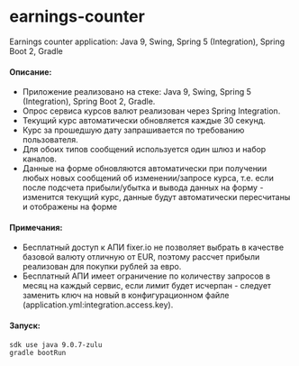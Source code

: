 # earnings-counter
Earnings counter application: Java 9, Swing, Spring 5 (Integration), Spring Boot 2, Gradle

#### Описание:
* Приложение реализовано на стеке: Java 9, Swing, Spring 5 (Integration), Spring Boot 2, Gradle.
* Опрос сервиса курсов валют реализован через Spring Integration. 
* Текущий курс автоматически обновляется каждые 30 секунд.
* Курс за прошедшую дату запрашивается по требованию пользователя.
* Для обоих типов сообщений используется один шлюз и набор каналов.
* Данные на форме обновляются автоматически при получении любых новых сообщений об изменении/запросе курса, т.е. если после подсчета прибыли/убытка и вывода данных на форму - изменится текущий курс, данные будут автоматически пересчитаны и отображены на форме

#### Примечания:
* Бесплатный доступ к АПИ fixer.io не позволяет выбрать в качестве базовой валюту отличную от EUR, поэтому рассчет прибыли реализован для покупки рублей за евро.
* Бесплатный АПИ имеет ограничение по количеству запросов в месяц на каждый сервис, если лимит будет исчерпан - следует заменить ключ на новый в конфигурационном файле (application.yml:integration.access.key).

#### Запуск:
	sdk use java 9.0.7-zulu
	gradle bootRun
